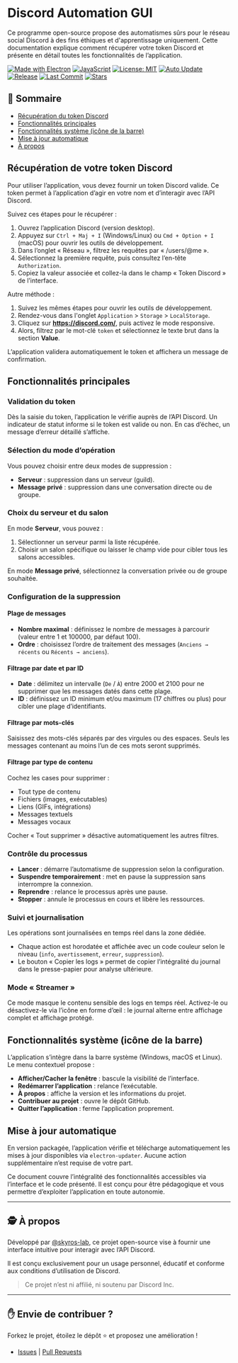 # Discord Automation GUI
Ce programme open-source propose des automatismes sûrs pour le réseau social Discord à des fins éthiques et d'apprentissage uniquement.
Cette documentation explique comment récupérer votre token Discord et présente en détail toutes les fonctionnalités de l’application.

[![Made with Electron](https://img.shields.io/badge/Electron-%2320232a?logo=electron&logoColor=white)](https://www.electronjs.org/)
[![JavaScript](https://img.shields.io/badge/Made%20with-JavaScript-yellow?logo=javascript)](https://developer.mozilla.org/fr/docs/Web/JavaScript)
[![License: MIT](https://img.shields.io/badge/License-MIT-blue.svg)](LICENSE)
[![Auto Update](https://img.shields.io/badge/Update-Automatique-success)](#mise-à-jour-automatique)
[![Release](https://img.shields.io/github/v/release/skyros-lab/gd-automates)](https://github.com/skyros-lab/gd-automates/releases)
[![Last Commit](https://img.shields.io/github/last-commit/skyros-lab/gd-automates)](https://github.com/skyros-lab/gd-automates/commits)
[![Stars](https://img.shields.io/github/stars/skyros-lab/gd-automates?style=social)](https://github.com/skyros-lab/gd-automates/stargazers)

## 🧭 Sommaire

- [Récupération du token Discord](#récupération-de-votre-token-discord)
- [Fonctionnalités principales](#fonctionnalités-principales)
- [Fonctionnalités système (icône de la barre)](#fonctionnalités-système-icône-de-la-barre)
- [Mise à jour automatique](#mise-à-jour-automatique)
- [À propos](#à-propos)

## Récupération de votre token Discord

Pour utiliser l’application, vous devez fournir un token Discord valide. Ce token permet à l’application d’agir en votre nom et d’interagir avec l’API Discord.

Suivez ces étapes pour le récupérer :
1. Ouvrez l’application Discord (version desktop).
2. Appuyez sur `Ctrl + Maj + I` (Windows/Linux) ou `Cmd + Option + I` (macOS) pour ouvrir les outils de développement.
3. Dans l’onglet « Réseau », filtrez les requêtes par « /users/@me ».
4. Sélectionnez la première requête, puis consultez l’en-tête `Authorization`.
5. Copiez la valeur associée et collez-la dans le champ « Token Discord » de l’interface.

Autre méthode : 
1. Suivez les mêmes étapes pour ouvrir les outils de développement. 
2. Rendez-vous dans l'onglet `Application` > `Storage` > `LocalStorage`.
3. Cliquez sur **https://discord.com/**, puis activez le mode responsive.
4. Alors, filtrez par le mot-clé `token` et sélectionnez le texte brut dans la section **Value**.

L’application validera automatiquement le token et affichera un message de confirmation.

## Fonctionnalités principales

### Validation du token

Dès la saisie du token, l’application le vérifie auprès de l’API Discord. Un indicateur de statut informe si le token est valide ou non. En cas d’échec, un message d’erreur détaillé s’affiche.

### Sélection du mode d’opération

Vous pouvez choisir entre deux modes de suppression :

* **Serveur** : suppression dans un serveur (guild).
* **Message privé** : suppression dans une conversation directe ou de groupe.

### Choix du serveur et du salon

En mode **Serveur**, vous pouvez :

1. Sélectionner un serveur parmi la liste récupérée.
2. Choisir un salon spécifique ou laisser le champ vide pour cibler tous les salons accessibles.

En mode **Message privé**, sélectionnez la conversation privée ou de groupe souhaitée.

### Configuration de la suppression

#### Plage de messages

* **Nombre maximal** : définissez le nombre de messages à parcourir (valeur entre 1 et 100000, par défaut 100).
* **Ordre** : choisissez l’ordre de traitement des messages (`Anciens → récents` ou `Récents → anciens`).

#### Filtrage par date et par ID

* **Date** : délimitez un intervalle (`De` / `À`) entre 2000 et 2100 pour ne supprimer que les messages datés dans cette plage.
* **ID** : définissez un ID minimum et/ou maximum (17 chiffres ou plus) pour cibler une plage d’identifiants.

#### Filtrage par mots-clés

Saisissez des mots-clés séparés par des virgules ou des espaces. Seuls les messages contenant au moins l’un de ces mots seront supprimés.

#### Filtrage par type de contenu

Cochez les cases pour supprimer :

* Tout type de contenu
* Fichiers (images, exécutables)
* Liens (GIFs, intégrations)
* Messages textuels
* Messages vocaux

Cocher « Tout supprimer » désactive automatiquement les autres filtres.

### Contrôle du processus

* **Lancer** : démarre l’automatisme de suppression selon la configuration.
* **Suspendre temporairement** : met en pause la suppression sans interrompre la connexion.
* **Reprendre** : relance le processus après une pause.
* **Stopper** : annule le processus en cours et libère les ressources.

### Suivi et journalisation

Les opérations sont journalisées en temps réel dans la zone dédiée.

* Chaque action est horodatée et affichée avec un code couleur selon le niveau (`info`, `avertissement`, `erreur`, `suppression`).
* Le bouton « Copier les logs » permet de copier l’intégralité du journal dans le presse-papier pour analyse ultérieure.

### Mode « Streamer »

Ce mode masque le contenu sensible des logs en temps réel.
Activez-le ou désactivez-le via l’icône en forme d’œil : le journal alterne entre affichage complet et affichage protégé.

## Fonctionnalités système (icône de la barre)

L’application s’intègre dans la barre système (Windows, macOS et Linux).
Le menu contextuel propose :

* **Afficher/Cacher la fenêtre** : bascule la visibilité de l’interface.
* **Redémarrer l’application** : relance l’exécutable.
* **À propos** : affiche la version et les informations du projet.
* **Contribuer au projet** : ouvre le dépôt GitHub.
* **Quitter l’application** : ferme l’application proprement.

## Mise à jour automatique

En version packagée, l’application vérifie et télécharge automatiquement les mises à jour disponibles via `electron-updater`. Aucune action supplémentaire n’est requise de votre part.

Ce document couvre l’intégralité des fonctionnalités accessibles via l’interface et le code présenté. Il est conçu pour être pédagogique et vous permettre d’exploiter l’application en toute autonomie.

---

## 🕵️ À propos

Développé par [@skyros-lab](https://github.com/skyros-lab), ce projet open-source vise à fournir une interface intuitive pour interagir avec l’API Discord.

Il est conçu exclusivement pour un usage personnel, éducatif et conforme aux conditions d’utilisation de Discord.

> Ce projet n’est ni affilié, ni soutenu par Discord Inc.

---

## ✋ Envie de contribuer ?

Forkez le projet, étoilez le dépôt ⭐️ et proposez une amélioration !
- [Issues](https://github.com/skyros-lab/gd-automates/issues) | [Pull Requests](https://github.com/skyros-lab/gd-automates/pulls)
